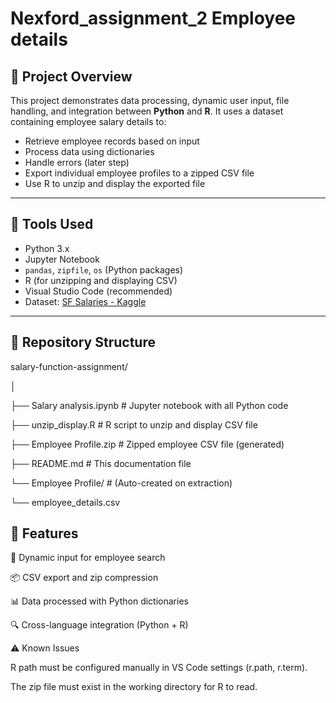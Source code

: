 # Nexford_assignment_2 Employee details

## 📄 Project Overview

This project demonstrates data processing, dynamic user input, file handling, and integration between **Python** and **R**. It uses a dataset containing employee salary details to:

- Retrieve employee records based on input
- Process data using dictionaries
- Handle errors (later step)
- Export individual employee profiles to a zipped CSV file
- Use R to unzip and display the exported file

---

## 🧰 Tools Used

- Python 3.x
- Jupyter Notebook
- `pandas`, `zipfile`, `os` (Python packages)
- R (for unzipping and displaying CSV)
- Visual Studio Code (recommended)
- Dataset: [SF Salaries - Kaggle](https://www.kaggle.com/datasets/kaggle/sf-salaries)

---
## 📁 Repository Structure

salary-function-assignment/

│

├── Salary analysis.ipynb # Jupyter notebook with all Python code

├── unzip_display.R # R script to unzip and display CSV file

├── Employee Profile.zip # Zipped employee CSV file (generated)

├── README.md # This documentation file

└── Employee Profile/ # (Auto-created on extraction)

└── employee_details.csv







## 🔎 Features

🔄 Dynamic input for employee search


📦 CSV export and zip compression


📊 Data processed with Python dictionaries


🔍 Cross-language integration (Python + R)

⚠️ Known Issues

R path must be configured manually in VS Code settings (r.path, r.term).

The zip file must exist in the working directory for R to read.

